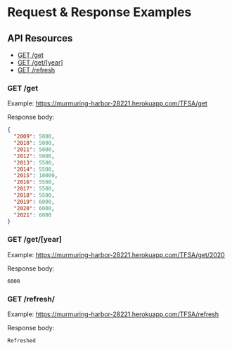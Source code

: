 # Request & Response Examples

## API Resources

* [GET /get](https://murmuring-harbor-28221.herokuapp.com/TFSA/get)
* [GET /get/[year]](https://murmuring-harbor-28221.herokuapp.com/TFSA/get/2020)
* [GET /refresh](https://murmuring-harbor-28221.herokuapp.com/TFSA/refresh)

### GET /get

Example: https://murmuring-harbor-28221.herokuapp.com/TFSA/get

Response body:
```json
{
  "2009": 5000,
  "2010": 5000,
  "2011": 5000,
  "2012": 5000,
  "2013": 5500,
  "2014": 5500,
  "2015": 10000,
  "2016": 5500,
  "2017": 5500,
  "2018": 5500,
  "2019": 6000,
  "2020": 6000,
  "2021": 6000
}
```

### GET /get/[year]
Example: https://murmuring-harbor-28221.herokuapp.com/TFSA/get/2020

Response body:
```
6000
```

### GET /refresh/
Example: https://murmuring-harbor-28221.herokuapp.com/TFSA/refresh

Response body:
```
Refreshed
```

